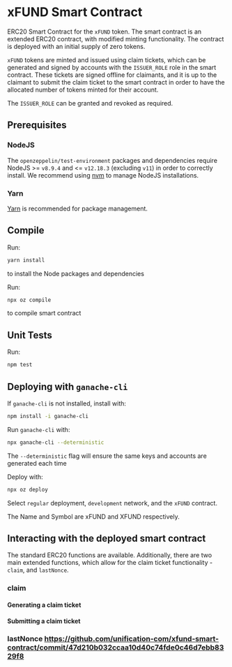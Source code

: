 # xFUND Smart Contract

ERC20 Smart Contract for the `xFUND` token. The smart contract is an extended
ERC20 contract, with modified minting functionality. The contract is deployed
with an initial supply of zero tokens.

`xFUND` tokens are minted and issued using claim tickets, which can be generated and
signed by accounts with the `ISSUER_ROLE` role in the smart contract. These tickets
are signed offline for claimants, and it is up to the claimant to submit the
claim ticket to the smart contract in order to have the allocated number of
tokens minted for their account.

The `ISSUER_ROLE` can be granted and revoked as required.

## Prerequisites

### NodeJS
The `openzeppelin/test-environment` packages and dependencies require
NodeJS >= `v8.9.4` and <= `v12.18.3` (excluding `v11`) in order to correctly install. 
We recommend using [nvm](https://github.com/nvm-sh/nvm) to manage NodeJS 
installations.

### Yarn

[Yarn](https://classic.yarnpkg.com/en/docs/install) is recommended for package management.

## Compile

Run:

```bash
yarn install
```

to install the Node packages and dependencies

Run:
```bash 
npx oz compile
```

to compile smart contract

## Unit Tests

Run:

```bash 
npm test
```

## Deploying with `ganache-cli`

If `ganache-cli` is not installed, install with:

```bash
npm install -i ganache-cli
```

Run `ganache-cli` with:

```bash
npx ganache-cli --deterministic
```

The `--deterministic` flag will ensure the same keys and accounts are generated
each time

Deploy with:

```bash
npx oz deploy
```

Select `regular` deployment, `development` network, and the `xFUND` contract.

The Name and Symbol are xFUND and XFUND respectively.

## Interacting with the deployed smart contract

The standard ERC20 functions are available. Additionally, there are two main extended
functions, which allow for the claim ticket functionality - `claim`, and `lastNonce`.

### claim

#### Generating a claim ticket

#### Submitting a claim ticket

### lastNonce https://github.com/unification-com/xfund-smart-contract/commit/47d210b032ccaa10d40c74fde0c46d7ebb8329f8
